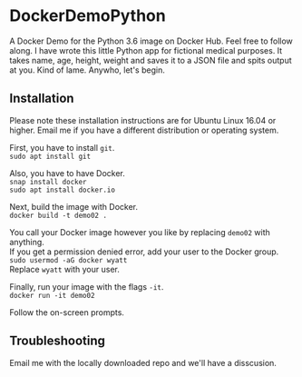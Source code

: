 # DockerDemoPython
A Docker Demo for the Python 3.6 image on Docker Hub. Feel free to follow along.
I have wrote this little Python app for fictional medical purposes. It takes name, age, height, weight and saves it to a JSON file and spits output at you. Kind of lame. Anywho, let's begin.

## Installation
Please note these installation instructions are for Ubuntu Linux 16.04 or higher. Email me if you have a different distribution or operating system.

First, you have to install `git`.<br>
`sudo apt install git`<br>

Also, you have to have Docker.<br>
`snap install docker`<br>
`sudo apt install docker.io`<br>

Next, build the image with Docker.<br>
`docker build -t demo02 .`<br>

You call your Docker image however you like by replacing `demo02` with anything.<br>
If you get a permission denied error, add your user to the Docker group.<br>
`sudo usermod -aG docker wyatt`<br>
Replace `wyatt` with your user.<br>

Finally, run your image with the flags `-it`.<br>
`docker run -it demo02`<br>

Follow the on-screen prompts.

## Troubleshooting

Email me with the locally downloaded repo and we'll have a disscusion.

